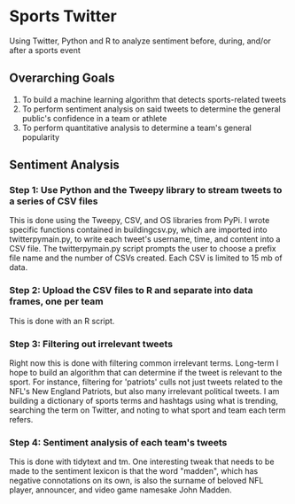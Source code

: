 # Sports Twitter
Using Twitter, Python and R to analyze sentiment before, during, and/or after a sports event
## Overarching Goals
1. To build a machine learning algorithm that detects sports-related tweets
2. To perform sentiment analysis on said tweets to determine the general public's confidence in a team or athlete
3. To perform quantitative analysis to determine a team's general popularity
## Sentiment Analysis
### Step 1: Use Python and the Tweepy library to stream tweets to a series of CSV files
This is done using the Tweepy, CSV, and OS libraries from PyPi. I wrote specific functions contained in buildingcsv.py, which are imported into twitterpymain.py, to write each tweet's username, time, and content into a CSV file. The twitterpymain.py script prompts the user to choose a prefix file name and the number of CSVs created. Each CSV is limited to 15 mb of data.
### Step 2: Upload the CSV files to R and separate into data frames, one per team
This is done with an R script.
### Step 3: Filtering out irrelevant tweets
Right now this is done with filtering common irrelevant terms. Long-term I hope to build an algorithm that can determine if the tweet is relevant to the sport. For instance, filtering for 'patriots' culls not just tweets related to the NFL's New England Patriots, but also many irrelevant political tweets. I am building a dictionary of sports terms and hashtags using what is trending, searching the term on Twitter, and noting to what sport and team each term refers.
### Step 4: Sentiment analysis of each team's tweets
This is done with tidytext and tm. One interesting tweak that needs to be made to the sentiment lexicon is that the word "madden", which has negative connotations on its own, is also the surname of beloved NFL player, announcer, and video game namesake John Madden.

